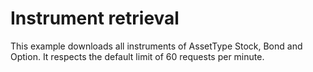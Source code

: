 # Instrument retrieval

This example downloads all instruments of AssetType Stock, Bond and Option.
It respects the default limit of 60 requests per minute.